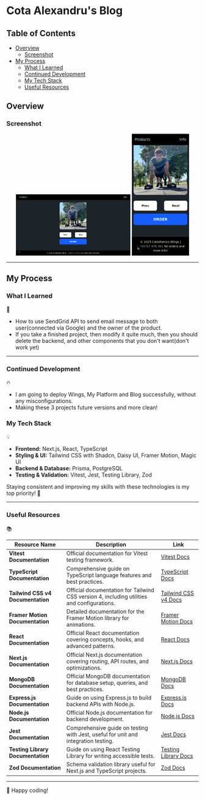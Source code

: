 # Cota Alexandru's Blog

## Table of Contents

- [Overview](#overview)
  - [Screenshot](#screenshot)
- [My Process](#my-process)
  - [What I Learned](#what-i-learned)
  - [Continued Development](#continued-development)
  - [My Tech Stack](#my-tech-stack)
  - [Useful Resources](#useful-resources)

## Overview

### Screenshot

<p align="center">
  <img src="./design/desktop-preview.png" alt="Desktop Preview" width="300"/>
  <img src="./design/mobile-preview.png" alt="Mobile Preview" width="150"/>
</p>

---

## My Process

### What I Learned

🎯

- How to use SendGrid API to send email message to both user(connected via Google) and the owner of the product.
- If you take a finished project, then modify it quite much, then you should delete the backend, and other components that you don't want(don't work yet)

---

### Continued Development

🔥

- I am going to deploy Wings, My Platform and Blog successfully, without any misconfigurations.
- Making these 3 projects future versions and more clean!

### My Tech Stack

💡

- **Frontend:** Next.js, React, TypeScript
- **Styling & UI:** Tailwind CSS with Shadcn, Daisy UI, Framer Motion, Magic UI
- **Backend & Database:** Prisma, PostgreSQL
- **Testing & Validation:** Vitest, Jest, Testing Library, Zod

Staying consistent and improving my skills with these technologies is my top priority! 🚀

---

### Useful Resources

📚

| Resource Name                     | Description                                                                                | Link                                                      |
| --------------------------------- | ------------------------------------------------------------------------------------------ | --------------------------------------------------------- |
| **Vitest Documentation**          | Official documentation for Vitest testing framework.                                       | [Vitest Docs](https://vitest.dev/)                        |
| **TypeScript Documentation**      | Comprehensive guide on TypeScript language features and best practices.                    | [TypeScript Docs](https://www.typescriptlang.org/docs/)   |
| **Tailwind CSS v4 Documentation** | Official documentation for Tailwind CSS version 4, including utilities and configurations. | [Tailwind CSS v4 Docs](https://tailwindcss.com/)          |
| **Framer Motion Documentation**   | Detailed documentation for the Framer Motion library for animations.                       | [Framer Motion Docs](https://www.framer.com/motion/)      |
| **React Documentation**           | Official React documentation covering concepts, hooks, and advanced patterns.              | [React Docs](https://react.dev/)                          |
| **Next.js Documentation**         | Official Next.js documentation covering routing, API routes, and optimizations.            | [Next.js Docs](https://nextjs.org/docs)                   |
| **MongoDB Documentation**         | Official MongoDB documentation for database setup, queries, and best practices.            | [MongoDB Docs](https://www.mongodb.com/docs/)             |
| **Express.js Documentation**      | Guide on using Express.js to build backend APIs with Node.js.                              | [Express.js Docs](https://expressjs.com/)                 |
| **Node.js Documentation**         | Official Node.js documentation for backend development.                                    | [Node.js Docs](https://nodejs.org/en/docs/)               |
| **Jest Documentation**            | Comprehensive guide on testing with Jest, useful for unit and integration testing.         | [Jest Docs](https://jestjs.io/docs/getting-started)       |
| **Testing Library Documentation** | Guide on using React Testing Library for writing accessible tests.                         | [Testing Library Docs](https://testing-library.com/docs/) |
| **Zod Documentation**             | Schema validation library useful for Next.js and TypeScript projects.                      | [Zod Docs](https://zod.dev/)                              |

---

🚀 Happy coding!
